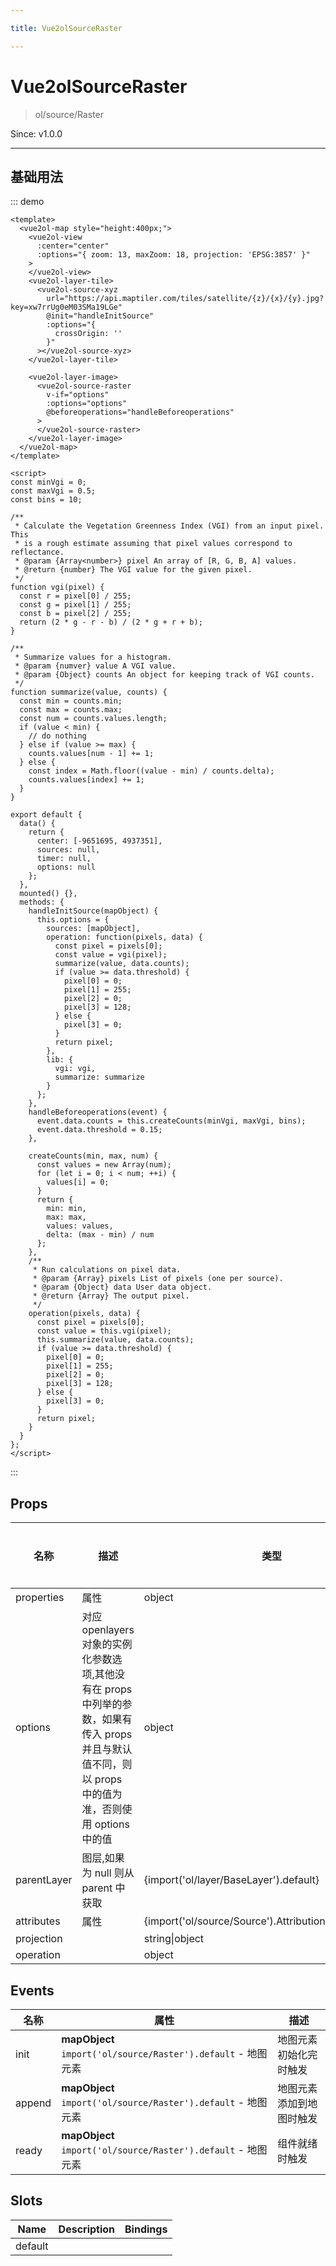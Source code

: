 ```yaml
---

title: Vue2olSourceRaster

---
```


# Vue2olSourceRaster

> ol/source/Raster

Since: v1.0.0

---

## 基础用法

::: demo

```vue
<template>
  <vue2ol-map style="height:400px;">
    <vue2ol-view
      :center="center"
      :options="{ zoom: 13, maxZoom: 18, projection: 'EPSG:3857' }"
    >
    </vue2ol-view>
    <vue2ol-layer-tile>
      <vue2ol-source-xyz
        url="https://api.maptiler.com/tiles/satellite/{z}/{x}/{y}.jpg?key=xw7rrUg0eM03SMa19LGe"
        @init="handleInitSource"
        :options="{
          crossOrigin: ''
        }"
      ></vue2ol-source-xyz>
    </vue2ol-layer-tile>

    <vue2ol-layer-image>
      <vue2ol-source-raster
        v-if="options"
        :options="options"
        @beforeoperations="handleBeforeoperations"
      >
      </vue2ol-source-raster>
    </vue2ol-layer-image>
  </vue2ol-map>
</template>

<script>
const minVgi = 0;
const maxVgi = 0.5;
const bins = 10;

/**
 * Calculate the Vegetation Greenness Index (VGI) from an input pixel.  This
 * is a rough estimate assuming that pixel values correspond to reflectance.
 * @param {Array<number>} pixel An array of [R, G, B, A] values.
 * @return {number} The VGI value for the given pixel.
 */
function vgi(pixel) {
  const r = pixel[0] / 255;
  const g = pixel[1] / 255;
  const b = pixel[2] / 255;
  return (2 * g - r - b) / (2 * g + r + b);
}

/**
 * Summarize values for a histogram.
 * @param {numver} value A VGI value.
 * @param {Object} counts An object for keeping track of VGI counts.
 */
function summarize(value, counts) {
  const min = counts.min;
  const max = counts.max;
  const num = counts.values.length;
  if (value < min) {
    // do nothing
  } else if (value >= max) {
    counts.values[num - 1] += 1;
  } else {
    const index = Math.floor((value - min) / counts.delta);
    counts.values[index] += 1;
  }
}

export default {
  data() {
    return {
      center: [-9651695, 4937351],
      sources: null,
      timer: null,
      options: null
    };
  },
  mounted() {},
  methods: {
    handleInitSource(mapObject) {
      this.options = {
        sources: [mapObject],
        operation: function(pixels, data) {
          const pixel = pixels[0];
          const value = vgi(pixel);
          summarize(value, data.counts);
          if (value >= data.threshold) {
            pixel[0] = 0;
            pixel[1] = 255;
            pixel[2] = 0;
            pixel[3] = 128;
          } else {
            pixel[3] = 0;
          }
          return pixel;
        },
        lib: {
          vgi: vgi,
          summarize: summarize
        }
      };
    },
    handleBeforeoperations(event) {
      event.data.counts = this.createCounts(minVgi, maxVgi, bins);
      event.data.threshold = 0.15;
    },

    createCounts(min, max, num) {
      const values = new Array(num);
      for (let i = 0; i < num; ++i) {
        values[i] = 0;
      }
      return {
        min: min,
        max: max,
        values: values,
        delta: (max - min) / num
      };
    },
    /**
     * Run calculations on pixel data.
     * @param {Array} pixels List of pixels (one per source).
     * @param {Object} data User data object.
     * @return {Array} The output pixel.
     */
    operation(pixels, data) {
      const pixel = pixels[0];
      const value = this.vgi(pixel);
      this.summarize(value, data.counts);
      if (value >= data.threshold) {
        pixel[0] = 0;
        pixel[1] = 255;
        pixel[2] = 0;
        pixel[3] = 128;
      } else {
        pixel[3] = 0;
      }
      return pixel;
    }
  }
};
</script>
```

:::

## Props

| 名称        | 描述                                                                                                                                                  | 类型                                                    | 取值范围 | 默认值 |
| ----------- | ----------------------------------------------------------------------------------------------------------------------------------------------------- | ------------------------------------------------------- | -------- | ------ |
| properties  | 属性                                                                                                                                                  | object                                                  | -        |        |
| options     | 对应 openlayers 对象的实例化参数选项,其他没有在 props 中列举的参数，如果有传入 props 并且与默认值不同，则以 props 中的值为准，否则使用 options 中的值 | object                                                  | -        | {}     |
| parentLayer | 图层,如果为 null 则从 parent 中获取                                                                                                                   | {import('ol/layer/BaseLayer').default}                  | -        |        |
| attributes  | 属性                                                                                                                                                  | {import('ol/source/Source').AttributionLike\|undefined} | -        |        |
| projection  |                                                                                                                                                       | string\|object                                          | -        |        |
| operation   |                                                                                                                                                       | object                                                  | -        |        |

## Events

| 名称   | 属性                                                          | 描述                     |
| ------ | ------------------------------------------------------------- | ------------------------ |
| init   | **mapObject** `import('ol/source/Raster').default` - 地图元素 | 地图元素初始化完时触发   |
| append | **mapObject** `import('ol/source/Raster').default` - 地图元素 | 地图元素添加到地图时触发 |
| ready  | **mapObject** `import('ol/source/Raster').default` - 地图元素 | 组件就绪时触发           |

## Slots

| Name    | Description | Bindings |
| ------- | ----------- | -------- |
| default |             |          |
